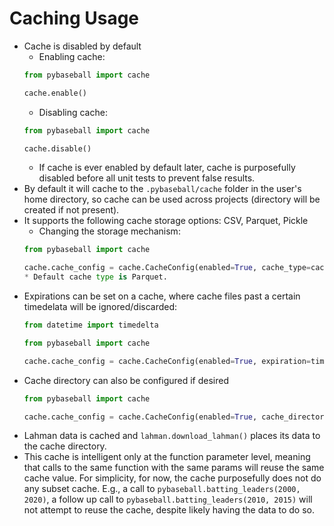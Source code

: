 # Caching Usage

* Cache is disabled by default
    * Enabling cache:
    ```python
    from pybaseball import cache
    
    cache.enable()
    ```
    * Disabling cache:
    ```python
    from pybaseball import cache
    
    cache.disable()
    ```
    * If cache is ever enabled by default later, cache is purposefully disabled before all unit tests to prevent false results.
* By default it will cache to the `.pybaseball/cache` folder in the user's home directory, so cache can be used across projects (directory will be created if not present).
* It supports the following cache storage options: CSV, Parquet, Pickle
    * Changing the storage mechanism:
    ```python
    from pybaseball import cache
    
    cache.cache_config = cache.CacheConfig(enabled=True, cache_type=cache.CacheType.CSV)
    * Default cache type is Parquet.
* Expirations can be set on a cache, where cache files past a certain timedelata will be ignored/discarded:
    ```python
    from datetime import timedelta
    
    from pybaseball import cache
    
    cache.cache_config = cache.CacheConfig(enabled=True, expiration=timedelta(days=7))
    ```
* Cache directory can also be configured if desired
    ```python
    from pybaseball import cache
    
    cache.cache_config = cache.CacheConfig(enabled=True, cache_directory='.')
    ```
* Lahman data is cached and `lahman.download_lahman()` places its data to the cache directory.
* This cache is intelligent only at the function parameter level, meaning that calls to the same function with the same params will reuse the same cache value. For simplicity, for now, the cache purposefully does not do any subset cache. E.g., a call to `pybaseball.batting_leaders(2000, 2020)`, a follow up call to `pybaseball.batting_leaders(2010, 2015)` will not attempt to reuse the cache, despite likely having the data to do so.

